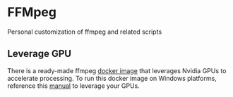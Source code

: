 # FFMpeg

Personal customization of ffmpeg and related scripts

## Leverage GPU

There is a ready-made ffmpeg [docker image](https://hub.docker.com/layers/jrottenberg/ffmpeg/4.4.1-nvidia2004/images/sha256-b4ce143964c858fd63dae920543736b5172efdefe14d63b71f3b0fdd62a58e22) that leverages Nvidia GPUs to accelerate processing. To run this docker image on Windows platforms, reference this [manual](https://docs.nvidia.com/cuda/wsl-user-guide/index.html) to leverage your GPUs.

